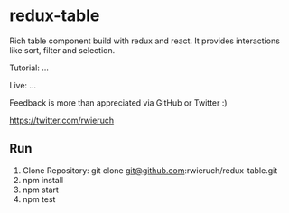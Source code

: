# redux-table

Rich table component build with redux and react. It provides interactions like sort, filter and selection.

Tutorial: ...

Live: ...

Feedback is more than appreciated via GitHub or Twitter :)

https://twitter.com/rwieruch

## Run

1. Clone Repository: git clone git@github.com:rwieruch/redux-table.git
2. npm install
3. npm start
4. npm test
